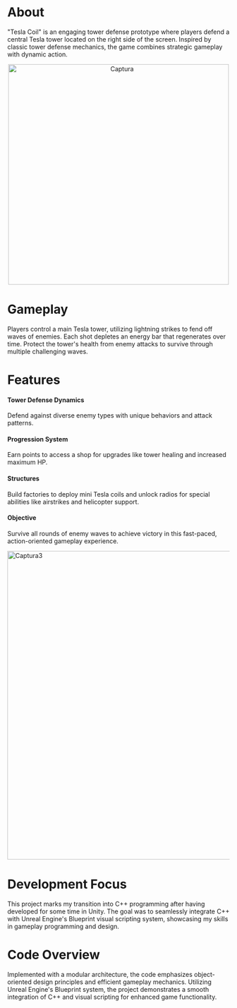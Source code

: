 # About
"Tesla Coil" is an engaging tower defense prototype where players defend a central Tesla tower located on the right side of the screen. Inspired by classic tower defense mechanics, the game combines strategic gameplay with dynamic action.

<div style="text-align: center;">
    <img src="https://github.com/XavierMerino01/TeslaCoil/assets/71768212/4bf09eac-2bf5-437f-acdf-2b16606cba05" alt="Captura" width="500">
</div>

# Gameplay
Players control a main Tesla tower, utilizing lightning strikes to fend off waves of enemies. Each shot depletes an energy bar that regenerates over time. Protect the tower's health from enemy attacks to survive through multiple challenging waves.

# Features

####  Tower Defense Dynamics
Defend against diverse enemy types with unique behaviors and attack patterns.
####  Progression System
Earn points to access a shop for upgrades like tower healing and increased maximum HP.
####  Structures 
Build factories to deploy mini Tesla coils and unlock radios for special abilities like airstrikes and helicopter support.
####  Objective
Survive all rounds of enemy waves to achieve victory in this fast-paced, action-oriented gameplay experience.


<div style="display: flex;">
    <img src="https://github.com/XavierMerino01/TeslaCoil/assets/71768212/7a7e08a6-c3f3-4762-9055-f873e034c032" alt="Captura3" width="700">
</div>

# Development Focus
This project marks my transition into C++ programming after having developed for some time in Unity. The goal was to seamlessly integrate C++ with Unreal Engine's Blueprint visual scripting system, showcasing my skills in gameplay programming and design.

# Code Overview
Implemented with a modular architecture, the code emphasizes object-oriented design principles and efficient gameplay mechanics. Utilizing Unreal Engine's Blueprint system, the project demonstrates a smooth integration of C++ and visual scripting for enhanced game functionality.


